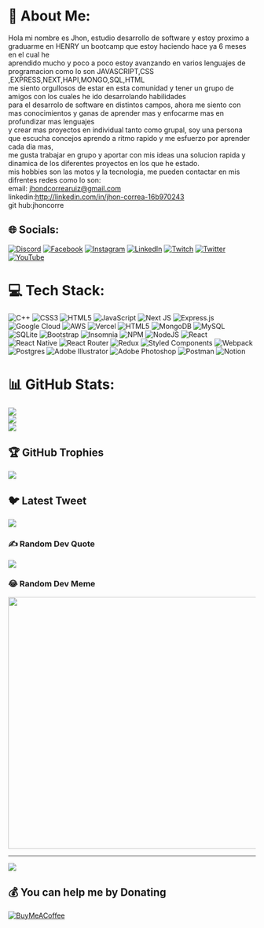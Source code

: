 # 💫 About Me:
Hola mi nombre es Jhon, estudio desarrollo de software y estoy proximo a graduarme en HENRY un bootcamp que estoy haciendo hace ya 6 meses en el cual he <br>aprendido mucho y poco a poco estoy avanzando en varios lenguajes de programacion como lo son JAVASCRIPT,CSS ,EXPRESS,NEXT,HAPI,MONGO,SQL,HTML <br>me siento orgullosos de estar en esta comunidad y tener un grupo de amigos con los cuales he ido desarrolando habilidades<br>para el desarrolo de software en distintos campos, ahora me siento con mas conocimientos y ganas de aprender mas y enfocarme mas en profundizar mas lenguajes<br>y crear mas proyectos en individual tanto como grupal, soy una persona que escucha concejos aprendo a ritmo rapido y me esfuerzo por aprender cada dia mas,<br>me gusta trabajar en grupo y aportar con mis ideas una solucion rapida y dinamica de los diferentes proyectos en los que he estado.<br>mis hobbies son las motos y la tecnologia, me pueden contactar en mis difrentes redes como lo son:<br>email: jhondcorrearuiz@gmail.com<br>linkedin:http://linkedin.com/in/jhon-correa-16b970243<br>git hub:jhoncorre


## 🌐 Socials:
[![Discord](https://img.shields.io/badge/Discord-%237289DA.svg?logo=discord&logoColor=white)](https://discord.gg/Jhontattoo#2030) [![Facebook](https://img.shields.io/badge/Facebook-%231877F2.svg?logo=Facebook&logoColor=white)](https://www.facebook.com/jhoncity/) [![Instagram](https://img.shields.io/badge/Instagram-%23E4405F.svg?logo=Instagram&logoColor=white)](https://instagram.com/jhontattoo) [![LinkedIn](https://img.shields.io/badge/LinkedIn-%230077B5.svg?logo=linkedin&logoColor=white)](https://linkedin.com/in/jhoncorrea) [![Twitch](https://img.shields.io/badge/Twitch-%239146FF.svg?logo=Twitch&logoColor=white)](https://twitch.tv/jhoncorre) [![Twitter](https://img.shields.io/badge/Twitter-%231DA1F2.svg?logo=Twitter&logoColor=white)](https://twitter.com/jhoncorrea) [![YouTube](https://img.shields.io/badge/YouTube-%23FF0000.svg?logo=YouTube&logoColor=white)](https://youtube.com/@@jhoncorrea) 

# 💻 Tech Stack:
![C++](https://img.shields.io/badge/c++-%2300599C.svg?style=for-the-badge&logo=c%2B%2B&logoColor=white) ![CSS3](https://img.shields.io/badge/css3-%231572B6.svg?style=for-the-badge&logo=css3&logoColor=white) ![HTML5](https://img.shields.io/badge/html5-%23E34F26.svg?style=for-the-badge&logo=html5&logoColor=white) ![JavaScript](https://img.shields.io/badge/javascript-%23323330.svg?style=for-the-badge&logo=javascript&logoColor=%23F7DF1E) ![Next JS](https://img.shields.io/badge/Next-black?style=for-the-badge&logo=next.js&logoColor=white) ![Express.js](https://img.shields.io/badge/express.js-%23404d59.svg?style=for-the-badge&logo=express&logoColor=%2361DAFB) ![Google Cloud](https://img.shields.io/badge/Google%20Cloud-%234285F4.svg?style=for-the-badge&logo=google-cloud&logoColor=white) ![AWS](https://img.shields.io/badge/AWS-%23FF9900.svg?style=for-the-badge&logo=amazon-aws&logoColor=white) ![Vercel](https://img.shields.io/badge/vercel-%23000000.svg?style=for-the-badge&logo=vercel&logoColor=white) ![HTML5](https://img.shields.io/badge/html5-%23E34F26.svg?style=for-the-badge&logo=html5&logoColor=white) ![MongoDB](https://img.shields.io/badge/MongoDB-%234ea94b.svg?style=for-the-badge&logo=mongodb&logoColor=white) ![MySQL](https://img.shields.io/badge/mysql-%2300f.svg?style=for-the-badge&logo=mysql&logoColor=white) ![SQLite](https://img.shields.io/badge/sqlite-%2307405e.svg?style=for-the-badge&logo=sqlite&logoColor=white) ![Bootstrap](https://img.shields.io/badge/bootstrap-%23563D7C.svg?style=for-the-badge&logo=bootstrap&logoColor=white) ![Insomnia](https://img.shields.io/badge/Insomnia-black?style=for-the-badge&logo=insomnia&logoColor=5849BE) ![NPM](https://img.shields.io/badge/NPM-%23000000.svg?style=for-the-badge&logo=npm&logoColor=white) ![NodeJS](https://img.shields.io/badge/node.js-6DA55F?style=for-the-badge&logo=node.js&logoColor=white) ![React](https://img.shields.io/badge/react-%2320232a.svg?style=for-the-badge&logo=react&logoColor=%2361DAFB) ![React Native](https://img.shields.io/badge/react_native-%2320232a.svg?style=for-the-badge&logo=react&logoColor=%2361DAFB) ![React Router](https://img.shields.io/badge/React_Router-CA4245?style=for-the-badge&logo=react-router&logoColor=white) ![Redux](https://img.shields.io/badge/redux-%23593d88.svg?style=for-the-badge&logo=redux&logoColor=white) ![Styled Components](https://img.shields.io/badge/styled--components-DB7093?style=for-the-badge&logo=styled-components&logoColor=white) ![Webpack](https://img.shields.io/badge/webpack-%238DD6F9.svg?style=for-the-badge&logo=webpack&logoColor=black) ![Postgres](https://img.shields.io/badge/postgres-%23316192.svg?style=for-the-badge&logo=postgresql&logoColor=white) ![Adobe Illustrator](https://img.shields.io/badge/adobeillustrator-%23FF9A00.svg?style=for-the-badge&logo=adobeillustrator&logoColor=white) ![Adobe Photoshop](https://img.shields.io/badge/adobephotoshop-%2331A8FF.svg?style=for-the-badge&logo=adobephotoshop&logoColor=white) ![Postman](https://img.shields.io/badge/Postman-FF6C37?style=for-the-badge&logo=postman&logoColor=white) ![Notion](https://img.shields.io/badge/Notion-%23000000.svg?style=for-the-badge&logo=notion&logoColor=white)
# 📊 GitHub Stats:
![](https://github-readme-stats.vercel.app/api?username=jhoncorre&theme=dark&hide_border=false&include_all_commits=true&count_private=true)<br/>
![](https://github-readme-streak-stats.herokuapp.com/?user=jhoncorre&theme=dark&hide_border=false)<br/>
![](https://github-readme-stats.vercel.app/api/top-langs/?username=jhoncorre&theme=dark&hide_border=false&include_all_commits=true&count_private=true&layout=compact)

## 🏆 GitHub Trophies
![](https://github-profile-trophy.vercel.app/?username=jhoncorre&theme=radical&no-frame=false&no-bg=true&margin-w=4)

## 🐦 Latest Tweet
[![](https://gtce.itsvg.in/api?username=jhoncorrea)](https://github.com/VishwaGauravIn/github-twitter-card-embed)

### ✍️ Random Dev Quote
![](https://quotes-github-readme.vercel.app/api?type=horizontal&theme=radical)

### 😂 Random Dev Meme
<img src="https://rm.up.railway.app/" width="512px"/>

---
[![](https://visitcount.itsvg.in/api?id=jhoncorre&icon=0&color=0)](https://visitcount.itsvg.in)

  ## 💰 You can help me by Donating
  [![BuyMeACoffee](https://img.shields.io/badge/Buy%20Me%20a%20Coffee-ffdd00?style=for-the-badge&logo=buy-me-a-coffee&logoColor=black)](https://buymeacoffee.com/jhondcorre8) 

  
<!-- Proudly created with GPRM ( https://gprm.itsvg.in ) -->

